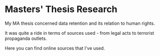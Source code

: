# Masters' Thesis Research

My MA thesis concerned data retention and its relation to human rights.

It was quite a ride in terms of sources used - from legal acts to terrorist propaganda outlets.

Here you can find online sources that I've used.
